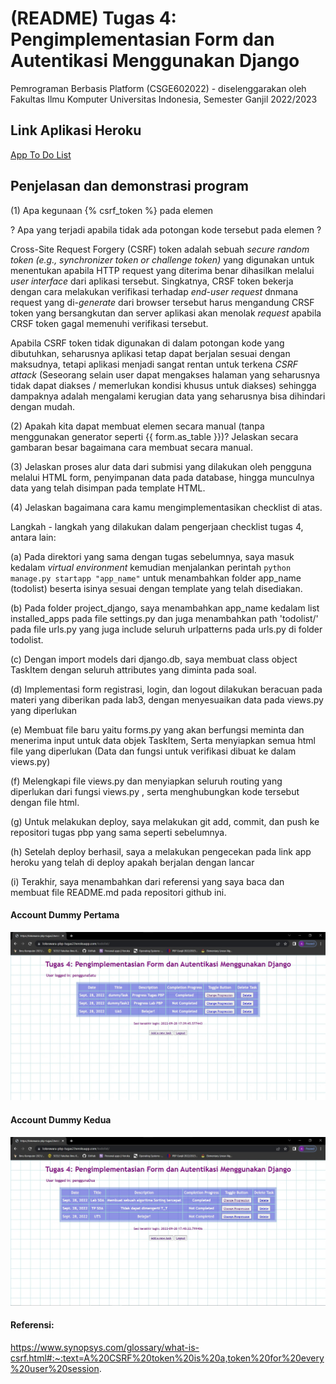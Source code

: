 
# (README) Tugas 4: Pengimplementasian Form dan Autentikasi Menggunakan Django

Pemrograman Berbasis Platform (CSGE602022) - diselenggarakan oleh Fakultas Ilmu Komputer Universitas Indonesia, Semester Ganjil 2022/2023

## Link Aplikasi Heroku
[App To Do List](https://lokeswara-pbp-tugas2.herokuapp.com/todolist/)

## Penjelasan dan demonstrasi program
(1) Apa kegunaan {% csrf_token %} pada elemen <form>? Apa yang terjadi apabila tidak ada potongan kode tersebut pada elemen <form>? <br>

Cross-Site Request Forgery (CSRF) token adalah sebuah _secure random token (e.g., synchronizer token or challenge token)_ yang digunakan untuk menentukan apabila HTTP request yang diterima benar dihasilkan melalui _user interface_ dari aplikasi tersebut. Singkatnya, CRSF token bekerja dengan cara melakukan verifikasi terhadap _end-user request_ dnmana request yang di-_generate_ dari browser tersebut harus mengandung CRSF token yang bersangkutan dan server aplikasi akan menolak _request_ apabila CRSF token gagal memenuhi verifikasi tersebut. <br>

Apabila CSRF token tidak digunakan di dalam potongan kode yang dibutuhkan, seharusnya aplikasi tetap dapat berjalan sesuai dengan maksudnya, tetapi aplikasi menjadi sangat rentan untuk terkena _CSRF attack_ (Seseorang selain user dapat mengakses halaman yang seharusnya tidak dapat diakses / memerlukan kondisi khusus untuk diakses) sehingga dampaknya adalah mengalami kerugian data yang seharusnya bisa dihindari dengan mudah. <br>

(2) Apakah kita dapat membuat elemen <form> secara manual (tanpa menggunakan generator seperti {{ form.as_table }})? Jelaskan secara gambaran besar bagaimana cara membuat <form> secara manual. <br>

(3) Jelaskan proses alur data dari submisi yang dilakukan oleh pengguna melalui HTML form, penyimpanan data pada database, hingga munculnya data yang telah disimpan pada template HTML. <br>
  
(4) Jelaskan bagaimana cara kamu mengimplementasikan checklist di atas. <br>

Langkah - langkah yang dilakukan dalam pengerjaan checklist tugas 4, antara lain: <br>

(a) Pada direktori yang sama dengan tugas sebelumnya, saya masuk kedalam _virtual environment_ kemudian menjalankan perintah ```python manage.py startapp "app_name"``` untuk menambahkan folder app_name (todolist) beserta isinya sesuai dengan template yang telah disediakan. <br>

(b) Pada folder project_django, saya menambahkan app_name kedalam list installed_apps pada file settings.py dan juga menambahkan path 'todolist/' pada file urls.py yang juga include seluruh urlpatterns pada urls.py di folder todolist. <br>

(c) Dengan import models dari django.db, saya membuat class object TaskItem dengan seluruh attributes yang diminta pada soal. <br>

(d) Implementasi form registrasi, login, dan logout dilakukan beracuan pada materi yang diberikan pada lab3, dengan menyesuaikan data pada views.py yang diperlukan <br>

(e) Membuat file baru yaitu forms.py yang akan berfungsi meminta dan menerima input untuk data objek TaskItem, Serta menyiapkan semua html file yang diperlukan (Data dan fungsi untuk verifikasi dibuat ke dalam views.py) <br>
  
(f) Melengkapi file views.py dan menyiapkan seluruh routing yang diperlukan dari fungsi views.py , serta menghubungkan kode tersebut dengan file html. <br>

(g) Untuk melakukan deploy,  saya melakukan git add, commit, dan push ke repositori tugas pbp yang sama seperti sebelumnya. <br>

(h) Setelah deploy berhasil, saya a melakukan pengecekan pada link app heroku yang telah di deploy apakah berjalan dengan lancar <br>

(i) Terakhir, saya menambahkan dari referensi yang saya baca dan membuat file README.md pada repositori github ini. <br>


#### Account Dummy Pertama
![](penggunaSatu.jpg) <br>

#### Account Dummy Kedua
![](penggunaDua.jpg) <br>


#### Referensi:
 https://www.synopsys.com/glossary/what-is-csrf.html#:~:text=A%20CSRF%20token%20is%20a,token%20for%20every%20user%20session.
